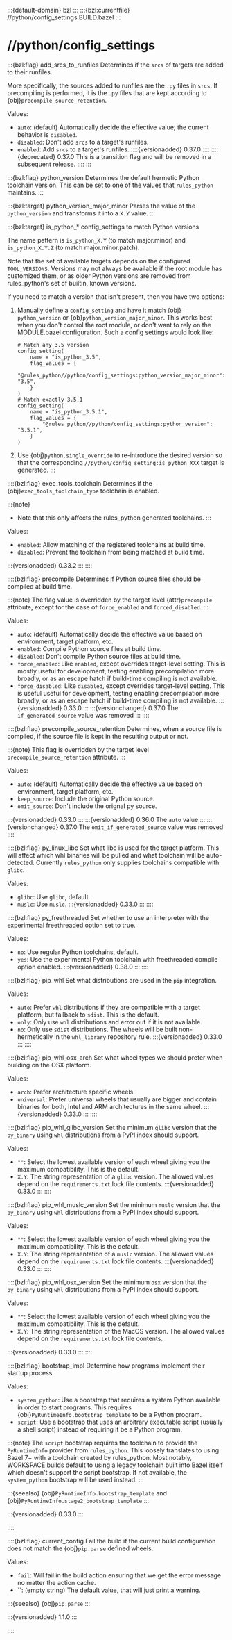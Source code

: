 :::{default-domain} bzl
:::
:::{bzl:currentfile} //python/config_settings:BUILD.bazel
:::

# //python/config_settings

:::{bzl:flag} add_srcs_to_runfiles
Determines if the `srcs` of targets are added to their runfiles.

More specifically, the sources added to runfiles are the `.py` files in `srcs`.
If precompiling is performed, it is the `.py` files that are kept according
to {obj}`precompile_source_retention`.

Values:
* `auto`: (default) Automatically decide the effective value; the current
  behavior is `disabled`.
* `disabled`: Don't add `srcs` to a target's runfiles.
* `enabled`:  Add `srcs` to a target's runfiles.
::::{versionadded} 0.37.0
::::
::::{deprecated} 0.37.0
This is a transition flag and will be removed in a subsequent release.
::::
:::

:::{bzl:flag} python_version
Determines the default hermetic Python toolchain version. This can be set to
one of the values that `rules_python` maintains.
:::

:::{bzl:target} python_version_major_minor
Parses the value of the `python_version` and transforms it into a `X.Y` value.
:::

:::{bzl:target} is_python_*
config_settings to match Python versions

The name pattern is `is_python_X.Y` (to match major.minor) and `is_python_X.Y.Z`
(to match major.minor.patch).

Note that the set of available targets depends on the configured
`TOOL_VERSIONS`. Versions may not always be available if the root module has
customized them, or as older Python versions are removed from rules_python's set
of builtin, known versions.

If you need to match a version that isn't present, then you have two options:
1. Manually define a `config_setting` and have it match {obj}`--python_version`
   or {ob}`python_version_major_minor`. This works best when you don't control the
   root module, or don't want to rely on the MODULE.bazel configuration. Such
   a config settings would look like:
   ```
   # Match any 3.5 version
   config_setting(
       name = "is_python_3.5",
       flag_values = {
           "@rules_python//python/config_settings:python_version_major_minor": "3.5",
       }
   )
   # Match exactly 3.5.1
   config_setting(
       name = "is_python_3.5.1",
       flag_values = {
           "@rules_python//python/config_settings:python_version": "3.5.1",
       }
   )
   ```

2. Use {obj}`python.single_override` to re-introduce the desired version so
   that the corresponding `//python/config_setting:is_python_XXX` target is
   generated.
:::

::::{bzl:flag} exec_tools_toolchain
Determines if the {obj}`exec_tools_toolchain_type` toolchain is enabled.

:::{note}
* Note that this only affects the rules_python generated toolchains.
:::

Values:

* `enabled`: Allow matching of the registered toolchains at build time.
* `disabled`: Prevent the toolchain from being matched at build time.

:::{versionadded} 0.33.2
:::
::::

::::{bzl:flag} precompile
Determines if Python source files should be compiled at build time.

:::{note}
The flag value is overridden by the target level {attr}`precompile` attribute,
except for the case of `force_enabled` and `forced_disabled`.
:::

Values:

* `auto`: (default) Automatically decide the effective value based on environment,
  target platform, etc.
* `enabled`: Compile Python source files at build time.
* `disabled`: Don't compile Python source files at build time.
* `force_enabled`: Like `enabled`, except overrides target-level setting. This
  is mostly useful for development, testing enabling precompilation more
  broadly, or as an escape hatch if build-time compiling is not available.
* `force_disabled`: Like `disabled`, except overrides target-level setting. This
  is useful useful for development, testing enabling precompilation more
  broadly, or as an escape hatch if build-time compiling is not available.
:::{versionadded} 0.33.0
:::
:::{versionchanged} 0.37.0
The `if_generated_source` value was removed
:::
::::

::::{bzl:flag} precompile_source_retention
Determines, when a source file is compiled, if the source file is kept
in the resulting output or not.

:::{note}
This flag is overridden by the target level `precompile_source_retention`
attribute.
:::

Values:

* `auto`: (default) Automatically decide the effective value based on environment,
  target platform, etc.
* `keep_source`: Include the original Python source.
* `omit_source`: Don't include the orignal py source.

:::{versionadded} 0.33.0
:::
:::{versionadded} 0.36.0
The `auto` value
:::
:::{versionchanged} 0.37.0
The `omit_if_generated_source` value was removed
::::

::::{bzl:flag} py_linux_libc
Set what libc is used for the target platform. This will affect which whl binaries will be pulled and what toolchain will be auto-detected. Currently `rules_python` only supplies toolchains compatible with `glibc`.

Values:
* `glibc`: Use `glibc`, default.
* `muslc`: Use `muslc`.
:::{versionadded} 0.33.0
:::
::::

::::{bzl:flag} py_freethreaded
Set whether to use an interpreter with the experimental freethreaded option set to true.

Values:
* `no`: Use regular Python toolchains, default.
* `yes`: Use the experimental Python toolchain with freethreaded compile option enabled.
:::{versionadded} 0.38.0
:::
::::

::::{bzl:flag} pip_whl
Set what distributions are used in the `pip` integration.

Values:
* `auto`: Prefer `whl` distributions if they are compatible with a target
  platform, but fallback to `sdist`. This is the default.
* `only`: Only use `whl` distributions and error out if it is not available.
* `no`: Only use `sdist` distributions. The wheels will be built non-hermetically in the `whl_library` repository rule.
:::{versionadded} 0.33.0
:::
::::

::::{bzl:flag} pip_whl_osx_arch
Set what wheel types we should prefer when building on the OSX platform.

Values:
* `arch`: Prefer architecture specific wheels.
* `universal`: Prefer universal wheels that usually are bigger and contain binaries for both, Intel and ARM architectures in the same wheel.
:::{versionadded} 0.33.0
:::
::::

::::{bzl:flag} pip_whl_glibc_version
Set the minimum `glibc` version that the `py_binary` using `whl` distributions from a PyPI index should support.

Values:
* `""`: Select the lowest available version of each wheel giving you the maximum compatibility. This is the default.
* `X.Y`: The string representation of a `glibc` version. The allowed values depend on the `requirements.txt` lock file contents.
:::{versionadded} 0.33.0
:::
::::

::::{bzl:flag} pip_whl_muslc_version
Set the minimum `muslc` version that the `py_binary` using `whl` distributions from a PyPI index should support.

Values:
* `""`: Select the lowest available version of each wheel giving you the maximum compatibility. This is the default.
* `X.Y`: The string representation of a `muslc` version. The allowed values depend on the `requirements.txt` lock file contents.
:::{versionadded} 0.33.0
:::
::::

::::{bzl:flag} pip_whl_osx_version
Set the minimum `osx` version that the `py_binary` using `whl` distributions from a PyPI index should support.

Values:
* `""`: Select the lowest available version of each wheel giving you the maximum compatibility. This is the default.
* `X.Y`: The string representation of the MacOS version. The allowed values depend on the `requirements.txt` lock file contents.

:::{versionadded} 0.33.0
:::
::::

::::{bzl:flag} bootstrap_impl
Determine how programs implement their startup process.

Values:
* `system_python`: Use a bootstrap that requires a system Python available
  in order to start programs. This requires
  {obj}`PyRuntimeInfo.bootstrap_template` to be a Python program.
* `script`: Use a bootstrap that uses an arbitrary executable script (usually a
  shell script) instead of requiring it be a Python program.

:::{note}
The `script` bootstrap requires the toolchain to provide the `PyRuntimeInfo`
provider from `rules_python`. This loosely translates to using Bazel 7+ with a
toolchain created by rules_python. Most notably, WORKSPACE builds default to
using a legacy toolchain built into Bazel itself which doesn't support the
script bootstrap. If not available, the `system_python` bootstrap will be used
instead.
:::

:::{seealso}
{obj}`PyRuntimeInfo.bootstrap_template` and
{obj}`PyRuntimeInfo.stage2_bootstrap_template`
:::

:::{versionadded} 0.33.0
:::

::::

::::{bzl:flag} current_config
Fail the build if the current build configuration does not match the
{obj}`pip.parse` defined wheels.

Values:
* `fail`: Will fail in the build action ensuring that we get the error
  message no matter the action cache.
* ``: (empty string) The default value, that will just print a warning.

:::{seealso}
{obj}`pip.parse`
:::

:::{versionadded} 1.1.0
:::

::::
